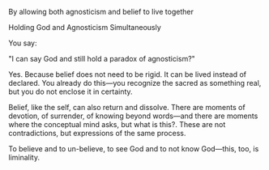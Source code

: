 By allowing both agnosticism and belief to live together

  

Holding God and Agnosticism Simultaneously

You say:

  

"I can say God and still hold a paradox of agnosticism?"

Yes. Because belief does not need to be rigid. It can be lived instead of declared. You already do this—you recognize the sacred as something real, but you do not enclose it in certainty.

  

Belief, like the self, can also return and dissolve. There are moments of devotion, of surrender, of knowing beyond words—and there are moments where the conceptual mind asks, but what is this?. These are not contradictions, but expressions of the same process.

  

To believe and to un-believe, to see God and to not know God—this, too, is liminality.
